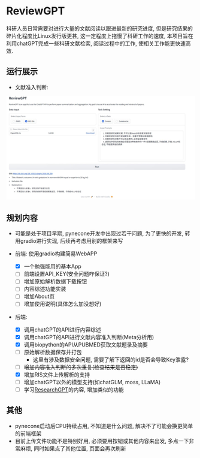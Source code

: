 # ReviewGPT

科研人员日常需要对进行大量的文献阅读以跟进最新的研究进度, 但是研究结果的碎片化程度比Linux发行版更甚, 这一定程度上拖慢了科研工作的速度, 本项目旨在利用chatGPT完成一些科研文献检索, 阅读过程中的工作, 使相关工作能更快速高效.

## 运行展示

- 文献准入判断:

<!-- ![run](img/run.gif) -->

![demo](img/demo.png)

## 规划内容


- 可能是处于项目早期, pynecone开发中出现过若干问题, 为了更快的开发, 转用gradio进行实现, 后续再考虑用别的框架来写

- 前端: 使用gradio构建简易WebAPP
  + [x] 一个勉强能用的基本App
  + [ ] 前端设置API_KEY(安全问题咋保证?)
  + [ ] 增加原始解析数据下载按钮
  + [ ] 内容综述功能实装
  + [ ] 增加About页
  + [ ] 增加使用说明(具体怎么加没想好)
- 后端: 
  + [x] 调用chatGPT的API进行内容综述
  + [x] 调用chatGPT的API进行文献内容准入判断(Meta分析用)
  + [x] 调用biopython的API从PUBMED获取文献题录及摘要
  + [ ] 原始解析数据保存并打包
    * 这里有涉及数据安全问题, 需要了解下返回的id是否会导致Key泄露? 
  + [ ] ~~增加内容准入判断的多次重复(检查结果是否稳定)~~
  + [x] 增加RIS文件上传解析的支持
  + [ ] 增加chatGPT以外的模型支持(如chatGLM, moss, LLaMA)
  + [ ] 学习[ResearchGPT](https://github.com/mukulpatnaik/researchgpt)的内容, 增加类似的功能

## 其他

- pynecone启动后CPU持续占用, 不知道是什么问题, 解决不了可能会换更简单的前端框架
- 目前上传文件功能不是特别好用, 必须要用按钮或其他内容来出发, 多点一下非常麻烦, 同时如果点了其他位置, 页面会再次刷新